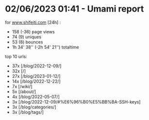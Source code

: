 # 02/06/2023 01:41 - Umami report
for www.shifeiti.com [24h] :

 - 158 (-36) page views
 - 74 (9) uniques
 - 53 (8) bounces
 - 1h 34' 38'' (-2h 54' 21'') totaltime


top 10 urls:
 - 37x [/blog/2022-12-09/]
 - 32x [/]
 - 27x [/blog/2023-01-12/]
 - 14x [/blog/2022-12-22/]
 - 7x [/wiki/]
 - 5x [/about/]
 - 4x [/blog/2022-05-07/]
 - 3x [/blog/2022-12-09/#%E6%96%B0%E5%BB%BA-SSH-keys]
 - 3x [/blog/categories/]
 - 3x [/blog/tags/]


